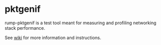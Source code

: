 pktgenif
========

rump-pktgenif is a test tool meant for measuring and profiling
networking stack performance.

See [wiki](http://wiki.rumpkernel.org/Repo:-rump-pktgenif) for more
information and instructions.
